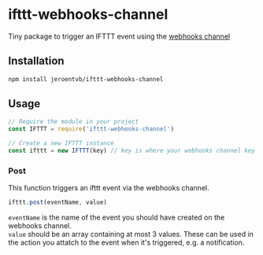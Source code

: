 # ifttt-webhooks-channel
Tiny package to trigger an IFTTT event using the [webhooks channel](https://ifttt.com/maker_webhooks)

## Installation
```sh
npm install jeroentvb/ifttt-webhooks-channel
```

## Usage
```js
// Require the module in your project
const IFTTT = require('ifttt-webhooks-channel')

// Create a new IFTTT instance
const ifttt = new IFTTT(key) // key is where your webhooks channel key goes
```

### Post
This function triggers an ifttt event via the webhooks channel.
```js
ifttt.post(eventName, value)
```

`eventName` is the name of the event you should have created on the webhooks channel.  
`value` should be an array containing at most 3 values. These can be used in the action you attatch to the event when it's triggered, e.g. a notification.
